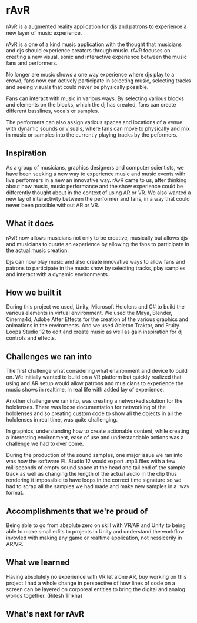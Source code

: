 # rAvR

rAvR is a augmented reality application for djs and patrons to experience a new layer of music experience.

rAvR is a one of a kind music application with the thought that musicians and djs should experience creators through music. rAvR focuses on creating a new visual, sonic and interactive experience between the music fans and performers. 

No longer are music shows a one way experience where djs play to a crowd, fans now can actively participate in selecting music, selecting tracks and seeing visuals that could never be physically possible.

Fans can interact with music in various ways. By selecting various blocks and elements on the blocks, which the dj has created, fans can create different basslines, vocals or samples. 

The performers can also assign various spaces and locations of a venue with dynamic sounds or visuals, where fans can move to physically and mix in music or samples into the currently playing tracks by the peformers.



## Inspiration

As a group of musicians, graphics designers and computer scientists, we have been seeking a new way to experience music and music events with live performers in a new an innovative way. rAvR came to us, after thinking about how music, music performance and the show experience could be differently thought about in the context of using AR or VR. We also wanted a new lay of interactivity between the performer and fans, in a way that could never been possible without AR or VR.



## What it does



rAvR now allows musicians not only to be creative, musically but allows djs and musicians to curate an experience by allowing the fans to participate in the actual music creation. 

Djs can now play music and also create innovative ways to allow fans and patrons to participate in the music show by selecting tracks, play samples and interact with a dynamic environments.

## How we built it

During this project we used, Unity, Microsoft Hololens and C# to build the various elements in virtual environment. We used the  Maya, Blender, Cinema4d, Adobe After Effects for the creation of the various graphics and animations in the enviroments. And we used Ableton Traktor, and Fruity Loops Studio 12 to edit and create music as well as gain inspiration for dj controls and effects.


## Challenges we ran into

The first challenge what considering what environment and device to build on. We initially wanted to build on a VR platform but quickly realized that using and AR setup would allow patrons and musicians to experience the music shows in realtime, in real life with added lay of experience.

Another challenge we ran into, was creating a networked solution for the hololenses. There was loose documentation for networking of the hololenses and so creating custom code to show all the objects in all the hololenses in real time, was quite challenging. 

In graphics, understanding how to create actionable content, while creating a interesting environment, ease of use and understandable actions was a challenge we had to over come.

During the production of the sound samples, one major issue we ran into was how the software FL Studio 12 would export .mp3 files with a few milliseconds of empty sound space at the head and tail end of the sample track as well as changing the length of the actual audio in the clip thus rendering it impossible to have loops in the correct time signature so we had to scrap all the samples we had made and make new samples in a .wav format.

## Accomplishments that we're proud of

Being able to go from absolute zero on skill with VR/AR and Unity to being able to make small edits to projects in Unity and understand the workflow invovled with making any game or realtime application, not nessicerily in AR/VR.

## What we learned

Having absolutely no experience with VR let alone AR, buy working on this project I had a whole change in perspective of how lines of code on a screen can be layered on corporeal entities to bring the digital and analog worlds together. (Ritesh Trikha)


## What's next for rAvR


